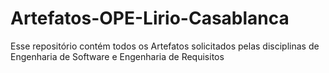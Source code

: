 # Artefatos-OPE-Lirio-Casablanca
Esse repositório contém todos os Artefatos solicitados pelas disciplinas de Engenharia de Software e Engenharia de  Requisitos
